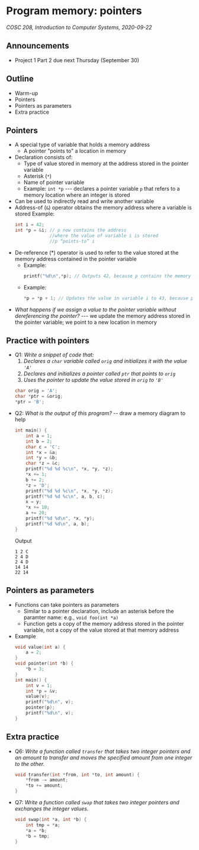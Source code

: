 # Program memory: pointers
_COSC 208, Introduction to Computer Systems, 2020-09-22_

## Announcements
<!--* Project 1 Part 1 grades posted-->
* Project 1 Part 2 due next Thursday (September 30)

## Outline
* Warm-up
* Pointers
* Pointers as parameters
* Extra practice

## Pointers
* A special type of variable that holds a memory address
    * A pointer "points to" a location in memory
* Declaration consists of:
    * Type of value stored in memory at the address stored in the pointer variable
    * Asterisk (`*`)
    * Name of pointer variable
    * Example: `int *p` --- declares a pointer variable `p` that refers to a memory location where an integer is stored
* Can be used to indirectly read and write another variable
* Address-of (`&`) operator obtains the memory address where a variable is stored
    Example: 
    ```C
    int i = 42;
    int *p = &i; // p now contains the address 
                 //where the value of variable i is stored 
                 //p “points-to” i
    ```
* De-reference (*) operator is used to refer to the value stored at the memory address contained in the pointer variable
    * Example: 
        ```C
        printf("%d\n",*p); // Outputs 42, because p contains the memory address where i is stored (i.e., p points-to i), and the variable i currently contains the value 42
        ```
    * Example: 
        ```C
        *p = *p + 1; // Updates the value in variable i to 43, because p contains the memory address where i is stored (i.e., p points-to i)
        ```
* _What happens if we assign a value to the pointer variable without dereferencing the pointer?_ --- we update the memory address stored in the pointer variable; we point to a new location in memory

## Practice with pointers
* Q1: _Write a snippet of code that:_
    1. _Declares a `char` variable called `orig` and initializes it with the value `'A'`_
    2. _Declares and initializes a pointer called `ptr` that points to `orig`_
    3. _Uses the pointer to update the value stored in `orig` to `'B'`_
    ```C
    char orig = 'A';
    char *ptr = &orig;
    *ptr = 'B';
    ```
* Q2: _What is the output of this program?_ -- draw a memory diagram to help
    ```C
    int main() {
        int a = 1;
        int b = 2;
        char c = 'C';
        int *x = &a;
        int *y = &b;
        char *z = &c;
        printf("%d %d %c\n", *x, *y, *z);
        *x += 1;
        b += 2;
        *z = 'D';
        printf("%d %d %c\n", *x, *y, *z);
        printf("%d %d %c\n", a, b, c);
        x = y;
        *x += 10;
        a += 20;
        printf("%d %d\n", *x, *y);
        printf("%d %d\n", a, b);
    }
    ```
    Output
    ```
    1 2 C
    2 4 D
    2 4 D
    14 14
    22 14
    ```

<!--
* Q4: _What is the output of this program?_
    ```C
    int main() {
        int a = 1; // Assume at 0x4
        int *x = &a; // Assume at 0x8
        int **y = &x; // Assume at 0xC
        printf("%p %p %p\n", a, x ,y);
        printf("%p %p\n", *x , *y);
    }
    ```
    Output
    ```
    0x1 0x4 0x8
    0x1 0x4
    ```
--->
## Pointers as parameters
* Functions can take pointers as parameters
    * Similar to a pointer declaration, include an asterisk before the paramter name: e.g., `void foo(int *a)`
    * Function gets a copy of the memory address stored in the pointer variable, not a copy of the value stored at that memory address
* Example
    ```C
    void value(int a) {
        a = 2;
    }
    void pointer(int *b) {
        *b = 3;
    }
    int main() {
        int v = 1;
        int *p = &v;
        value(v);
        printf("%d\n", v);
        pointer(p);
        printf("%d\n", v);
    }
    ```

## Extra practice
* Q6: _Write a function called `transfer` that takes two integer pointers and an amount to transfer and moves the specified amount from one integer to the other._
    ```C
    void transfer(int *from, int *to, int amount) {
        *from -= amount;
        *to += amount;
    }
    ```
* Q7: _Write a function called `swap` that takes two integer pointers and exchanges the integer values._
    ```C
    void swap(int *a, int *b) {
        int tmp = *a;
        *a = *b;
        *b = tmp;
    }
    ```